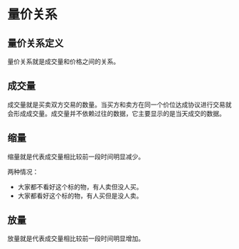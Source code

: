 # 量价关系

## 量价关系定义

量价关系就是成交量和价格之间的关系。

## 成交量

成交量就是买卖双方交易的数量。当买方和卖方在同一个价位达成协议进行交易就会形成成交量。成交量并不依赖过往的数据，它主要显示的是当天成交的数据。

## 缩量

缩量就是代表成交量相比较前一段时间明显减少。

两种情况：

+ 大家都不看好这个标的物，有人卖但没人买。
+ 大家都看好这个标的物，有人买但是没人卖。

## 放量

放量就是代表成交量相比较前一段时间明显增加。



